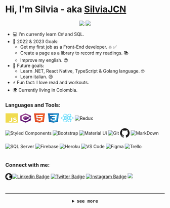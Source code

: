 # Hi, I'm Silvia - aka [SilviaJCN](https://github.com/silviajcn)

<div align="center">
  <a href="https://github.com/silviajcn"></a>
  <img height="160em" src="https://github-readme-stats.vercel.app/api?username=silviajcn&show_icons=true&theme=dracula&count_private=true"/>
  <img height="160em" src="https://github-readme-stats.vercel.app/api/top-langs/?username=silviajcn&layout=compact&langs_count=5&theme=dracula"/>
</div> 

<!-- [![Typing SVG](https://readme-typing-svg.herokuapp.com?lines=I'm+a+FrontEnd+Developer+and+Reader+)](https://git.io/typing-svg) -->
  
- 💻 I’m currently learn C# and SQL.
- 🥅 2022 & 2023 Goals:
  - Get my first job as a Front-End developer. 🔥 ✅ 
  - Create a page as a library to record my readings. 📚
  - Improve my english. 😍
- 💫 Future goals:
  - Learn .NET, React Native, TypeScript & Golang language. 🤓
  - Learn italian. 😍
- ⚡ Fun fact: I love read and workouts.
- 🌍 Currently living in Colombia.
  
### Languages and Tools:
  
<div style="display: inline_block">
  <img align="center" alt="Javascript" title="Javascript" height="30" width="40" src="https://raw.githubusercontent.com/devicons/devicon/master/icons/javascript/javascript-plain.svg">
  <img align="center" alt="Csharp" title="C#" height="30" width="40" src="https://raw.githubusercontent.com/devicons/devicon/master/icons/csharp/csharp-original.svg">
  <img align="center" alt="HTML" title="HTML" height="30" width="40" src="https://raw.githubusercontent.com/devicons/devicon/master/icons/html5/html5-original.svg">
  <img align="center" alt="CSS" title="CSS" height="30" width="40" src="https://raw.githubusercontent.com/devicons/devicon/master/icons/css3/css3-original.svg">
  <img align="center" alt="React" title="React" height="30" width="40" src="https://raw.githubusercontent.com/devicons/devicon/master/icons/react/react-original.svg">
  <img align="center" alt="Redux" title="Redux" height="30" src="https://res.cloudinary.com/silviajcn/image/upload/v1650323366/GitHub/redux_gxvg9a.png">
</div>
  
<div style="display: inline_block"><br />
  <img align="center" alt="Styled Components" title="Styled Components" height="30" src="https://res.cloudinary.com/silviajcn/image/upload/v1650325645/GitHub/sc_gboguv.png">
  <img align="center" alt="Bootstrap" title="Bootstrap" height="30" width="40" src="https://cdn.jsdelivr.net/gh/devicons/devicon/icons/bootstrap/bootstrap-plain.svg">
  <img align="center" alt="Material Ui" title="Material Ui" height="30" src="https://res.cloudinary.com/silviajcn/image/upload/v1650323266/GitHub/material-ui-1_de6n1p.svg">
  <img align="center" alt="Git" title="Git" height="30" width="40" src="https://cdn.jsdelivr.net/gh/devicons/devicon/icons/git/git-original.svg">
  <img align="center" alt="GitHub" title="GitHub" height="30" src="https://raw.githubusercontent.com/github/explore/78df643247d429f6cc873026c0622819ad797942/topics/github/github.png">
  <img align="center" alt="MarkDown" title="MarkDown" height="30" width="40" src="https://cdn.jsdelivr.net/gh/devicons/devicon/icons/markdown/markdown-original.svg">
</div>
  
<div style="display: inline_block"><br />
  <img align="center" alt="SQL Server" title="SQL Server" height="35" width="40" src="https://res.cloudinary.com/silviajcn/image/upload/v1650323369/GitHub/sql-server-logo_wjn9s7.png">
  <img align="center" alt="Firebase" title="Firebase" height="30" width="40" src="https://cdn.jsdelivr.net/gh/devicons/devicon/icons/firebase/firebase-plain.svg">
  <img align="center" alt="Heroku" title="Heroku" height="30" src="https://res.cloudinary.com/silviajcn/image/upload/v1650325451/GitHub/heroku_gz4f6n.png">
  <img align="center" alt="VS Code" title="VS Code" height="30" width="40" src="https://cdn.jsdelivr.net/gh/devicons/devicon/icons/vscode/vscode-original.svg">
  <img align="center" alt="Figma" title="Figma" height="30" width="40" src="https://cdn.jsdelivr.net/gh/devicons/devicon/icons/figma/figma-original.svg">
  <img align="center" alt="Trello" title="Trello" height="30" src="https://cdn.jsdelivr.net/gh/devicons/devicon/icons/trello/trello-plain.svg">
</div><br />

### Connect with me:

[<img align="left" alt="silviajcn.com.ve" width="22px" src="https://raw.githubusercontent.com/iconic/open-iconic/master/svg/globe.svg" alt="portfolio"/>](https://mi-portafolio-personal.vercel.app/)
[![Linkedin Badge](https://img.shields.io/badge/-silviajcn-blue?style=flat&logo=Linkedin&logoColor=white&link=https://www.linkedin.com/in/silviajcn/)](https://www.linkedin.com/in/silviajcn/)
[![Twitter Badge](https://img.shields.io/badge/-@lectoramigrante-1ca0f1?style=flat&labelColor=1ca0f1&logo=twitter&logoColor=white&link=https://twitter.com/lectoramigrante)](https://twitter.com/lectoramigrante)
[![Instagram Badge](https://img.shields.io/badge/-@silviajcn27-ff69b4?style=flat&logo=instagram&logoColor=white&link=https://www.instagram.com/silviajcn27/)](https://www.instagram.com/silviajcn27/)
![](https://komarev.com/ghpvc/?username=silviajcn&color=blue)


<br />

---

<details>
<summary align="center"> <b> <samp> see more </samp></b></summary>

### 📕 Literary Hobbies

<!-- BLOG-POST-LIST:START -->
- [Vomité un Conejito Blog](https://vomiteunconejito.wordpress.com/)
- [Vomité un Conejito on Twitter](https://twitter.com/vomitunconejito)
- [Silvi's Library](https://silvislibrary.wordpress.com/)
<!-- BLOG-POST-LIST:END -->
